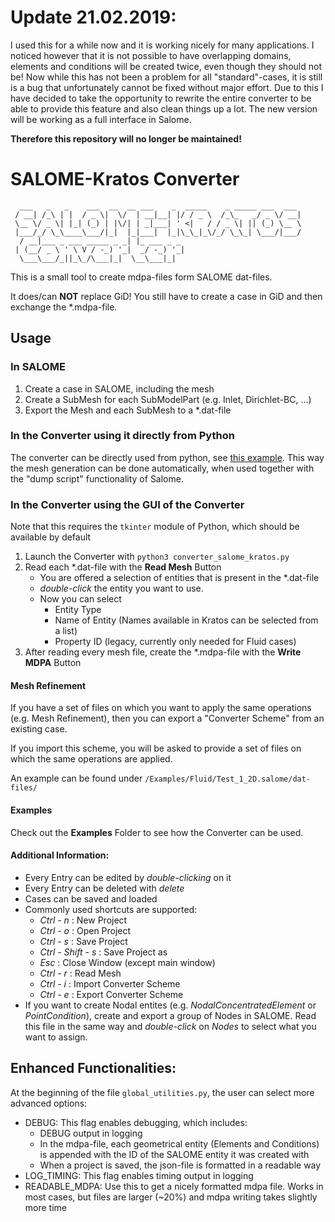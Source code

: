 # Update 21.02.2019:
I used this for a while now and it is working nicely for many applications.
I noticed however that it is not possible to have overlapping domains, elements and conditions will be created twice, even though they should not be! Now while this has not been a problem for all "standard"-cases, it is still is a bug that unfortunately cannot be fixed without major effort.
Due to this I have decided to take the opportunity to rewrite the entire converter to be able to provide this feature and also clean things up a lot.
The new version will be working as a full interface in Salome.

**Therefore this repository will no longer be maintained!**

# SALOME-Kratos Converter
```
  ___   _   _    ___  __  __ ___    _  _____    _ _____ ___  ___
 / __| /_\ | |  / _ \|  \/  | __|__| |/ / _ \  /_\_   _/ _ \/ __|
 \__ \/ _ \| |_| (_) | |\/| | _|___| ' <|   / / _ \| || (_) \__ \
 |___/_/ \_\____\___/|_|  |_|___|  |_|\_\_|_\/_/ \_\_| \___/|___/
  / __|___ _ ___ _____ _ _| |_ ___ _ _
 | (__/ _ \ ' \ V / -_) '_|  _/ -_) '_|
  \___\___/_||_\_/\___|_|  \__\___|_|
```
This is a small tool to create mdpa-files form SALOME dat-files.

It does/can **NOT** replace GiD! You still have to create a case in GiD and then exchange the *.mdpa-file.

## Usage

### In SALOME
1. Create a case in SALOME, including the mesh
2. Create a SubMesh for each SubModelPart (e.g. Inlet, Dirichlet-BC, ...)
3. Export the Mesh and each SubMesh to a *.dat-file

### In the Converter using it directly from Python
The converter can be directly used from python, see [this example](https://github.com/philbucher/salome-kratos-converter/tree/master/Examples/use_converter_from_python). This way the mesh generation can be done automatically, when used together with the "dump script" functionality of Salome.

### In the Converter using the GUI of the Converter
Note that this requires the `tkinter` module of Python, which should be available by default
1. Launch the Converter with `python3 converter_salome_kratos.py`
2. Read each *.dat-file with the **Read Mesh** Button
    * You are offered a selection of entities that is present in the *.dat-file
    * _double-click_ the entity you want to use.
    * Now you can select
        * Entity Type
        * Name of Entity (Names available in Kratos can be selected from a list)
        * Property ID (legacy, currently only needed for Fluid cases)
3. After reading every mesh file, create the *.mdpa-file with the **Write MDPA** Button

#### Mesh Refinement
If you have a set of files on which you want to apply the same operations (e.g. Mesh Refinement), then you can export a "Converter Scheme" from an existing case.

If you import this scheme, you will be asked to provide a set of files on which the same operations are applied.

An example can be found under `/Examples/Fluid/Test_1_2D.salome/dat-files/`

#### Examples
Check out the **Examples** Folder to see how the Converter can be used.

#### Additional Information:
* Every Entry can be edited by _double-clicking_ on it
* Every Entry can be deleted with _delete_
* Cases can be saved and loaded
* Commonly used shortcuts are supported:
    * _Ctrl - n_ : New Project
    * _Ctrl - o_ : Open Project
    * _Ctrl - s_ : Save Project
    * _Ctrl - Shift - s_ : Save Project as
    * _Esc_ : Close Window (except main window)
    * _Ctrl - r_ : Read Mesh
    * _Ctrl - i_ : Import Converter Scheme
    * _Ctrl - e_ : Export Converter Scheme
* If you want to create Nodal entites (e.g. _NodalConcentratedElement_ or _PointCondition_), create and export a group of Nodes in SALOME. Read this file in the same way and _double-click_ on _Nodes_ to select what you want to assign.


## Enhanced Functionalities:
At the beginning of the file `global_utilities.py`, the user can select more advanced options:
* DEBUG: This flag enables debugging, which includes:
    * DEBUG output in logging
    * In the mdpa-file, each geometrical entity (Elements and Conditions) is appended with the ID of the SALOME entity it was created with
    * When a project is saved, the json-file is formatted in a readable way
* LOG_TIMING: This flag enables timing output in logging
* READABLE_MDPA: Use this to get a nicely formatted mdpa file. Works in most cases, but files are larger (~20%) and mdpa writing takes slightly more time
